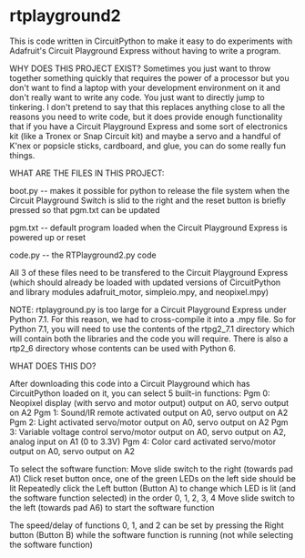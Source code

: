# rtplayground2
This is code written in CircuitPython to make it easy to do experiments with Adafruit's Circuit Playground Express without having to write a program.

WHY DOES THIS PROJECT EXIST?
Sometimes you just want to throw together something quickly that requires the power of a processor but you don't want to find a laptop with your development environment on it and don't really want to write any code. You just want to directly jump to tinkering. I don't pretend to say that this replaces anything close to all the reasons you need to write code, but it does provide enough functionality that if you have a Circuit Playground Express and some sort of electronics kit (like a Tronex or Snap Circuit kit) and maybe a servo and a handful of K'nex or popsicle sticks, cardboard, and glue, you can do some really fun things.

WHAT ARE THE FILES IN THIS PROJECT:

boot.py -- makes it possible for python to release the file system when the Circuit Playground Switch is slid to the right and the reset button is briefly pressed so that pgm.txt can be updated 

pgm.txt -- default program loaded when the Circuit Playground Express is powered up or reset

code.py -- the RTPlayground2.py code

All 3 of these files need to be transfered to the Circuit Playground Express (which should already be loaded with updated versions of CircuitPython and library modules adafruit_motor, simpleio.mpy, and neopixel.mpy)

NOTE: rtplayground.py is too large for a Circuit Playground Express under Python 7.1. For this reason, we had to cross-compile it into a .mpy file. So for Python 7.1, you will need to use the contents of the rtpg2_7.1 directory which will contain both the libraries and the code you will require. There is also a rtp2_6 directory whose contents can be used with Python 6.

WHAT DOES THIS DO?

After downloading this code into a Circuit Playground which has CircuitPython loaded on it, you can select 5 built-in functions:
Pgm 0: Neopixel display (with servo and motor output) output on A0, servo output on A2
Pgm 1: Sound/IR remote activated output on A0, servo output on A2
Pgm 2: Light activated servo/motor output on A0, servo output on A2
Pgm 3: Variable voltage control servo/motor output on A0, servo output on A2, analog input on A1 (0 to 3.3V)
Pgm 4: Color card activated servo/motor output on A0, servo output on A2

To select the software function:
Move slide switch to the right (towards pad A1)
Click reset button once, one of the green LEDs on the left side should be lit
Repeatedly click the Left button (Button A) to change which LED is lit (and the software function selected) in the order 0, 1, 2, 3, 4
Move slide switch to the left (towards pad A6) to start the software function

The speed/delay of functions 0, 1, and 2 can be set by pressing the Right button (Button B) while the software function is running (not while selecting the software function)
